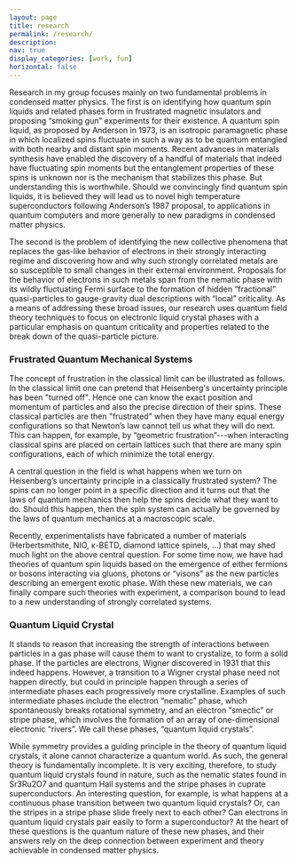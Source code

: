 ```yaml
---
layout: page
title: research
permalink: /research/
description: 
nav: true
display_categories: [work, fun]
horizontal: false
---
```


Research in my group focuses mainly on two fundamental problems in condensed matter physics. The first is on identifying how quantum spin liquids and related phases form in frustrated magnetic insulators and proposing “smoking gun” experiments for their existence. A quantum spin liquid, as proposed by Anderson in 1973, is an isotropic paramagnetic phase in which localized spins fluctuate in such a way as to be quantum entangled with both nearby and distant spin moments. Recent advances in materials synthesis have enabled the discovery of a handful of materials that indeed have fluctuating spin moments but the entanglement properties of these spins is unknown nor is the mechanism that stabilizes this phase. But understanding this is worthwhile. Should we convincingly find quantum spin liquids, it is believed they will lead us to novel high temperature superconductors following Anderson’s 1987 proposal, to applications in quantum computers and more generally to new paradigms in condensed matter physics.

The second is the problem of identifying the new collective phenomena that replaces the gas-like behavior of electrons in their strongly interacting regime and discovering how and why such strongly correlated metals are so susceptible to small changes in their external environment. Proposals for the behavior of electrons in such metals span from the nematic phase with its wildly fluctuating Fermi surface to the formation of hidden “fractional” quasi-particles to gauge-gravity dual descriptions with “local” criticality. As a means of addressing these broad issues, our research uses quantum field theory techniques to focus on electronic liquid crystal phases with a particular emphasis on quantum criticality and properties related to the break down of the quasi-particle picture.

### Frustrated Quantum Mechanical Systems
The concept of frustration in the classical limit can be illustrated as follows. In the classical limit one can pretend that Heisenberg's uncertainty principle has been "turned off". Hence one can know the exact position and momentum of particles and also the precise direction of their spins.  These classical particles are then "frustrated" when they have many equal energy configurations so that Newton’s law cannot tell us what they will do next. This can happen, for example, by “geometric frustration”---when interacting classical spins are placed on certain lattices such that there are many spin configurations, each of which minimize the total energy.

A central question in the field is what happens when we turn on Heisenberg’s uncertainty principle in a classically frustrated system? The spins can no longer point in a specific direction and it turns out that the laws of quantum mechanics then help the spins decide what they want to do. Should this happen, then the spin system can actually be governed by the laws of quantum mechanics at a macroscopic scale.

Recently, experimentalists have fabricated a number of materials (Herbertsmithite, NIO, κ-BETD, diamond lattice spinels, ...) that may shed much light on the above central question. For some time now, we have had theories of quantum spin liquids based on the emergence of either fermions or bosons interacting via gluons, photons or “visons” as the new particles describing an emergent exotic phase. With these new materials, we can finally compare such theories with experiment, a comparison bound to lead to a new understanding of strongly correlated systems.

### Quantum Liquid Crystal
It stands to reason that increasing the strength of interactions between particles in a gas phase will cause them to want to crystalize, to form a solid phase. If the particles are electrons, Wigner discovered in 1931 that this indeed happens. However, a  transition to a Wigner crystal phase need not happen directly, but could in principle happen through a series of intermediate phases  each progressively more crystalline. Examples of such intermediate phases include the electron “nematic” phase, which spontaneously breaks rotational symmetry, and an electron “smectic” or stripe phase, which involves the formation of an array of one-dimensional electronic “rivers”. We call these phases, “quantum liquid crystals”.

While symmetry provides a guiding principle in the theory of quantum liquid crystals, it alone cannot characterize a quantum world. As such, the general theory is fundamentally incomplete. It is very exciting, therefore, to study quantum liquid crystals found in nature, such as the nematic states found in Sr3Ru2O7 and quantum Hall systems and the stripe phases in cuprate superconductors. An interesting question, for example, is what happens at a continuous phase transition between two quantum liquid crystals? Or, can the stripes in a stripe phase slide freely next to each other? Can electrons in quantum liquid crystals pair easily to form a superconductor? At the heart of these questions is the quantum nature of these new phases, and their answers rely on the deep connection between experiment and theory achievable in condensed matter physics.
